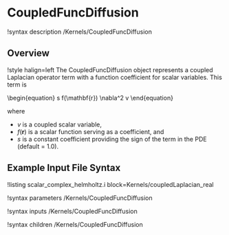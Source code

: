 # CoupledFuncDiffusion

!syntax description /Kernels/CoupledFuncDiffusion

## Overview

!style halign=left
The CoupledFuncDiffusion object represents a coupled Laplacian operator term with a function coefficient for scalar variables. This term is

\begin{equation}
  s f(\mathbf{r}) \nabla^2 v
\end{equation}

where

- $v$ is a coupled scalar variable,
- $f(\mathbf{r})$ is a scalar function serving as a coefficient, and
- $s$ is a constant coefficient providing the sign of the term in the PDE (default = 1.0).

## Example Input File Syntax

!listing scalar_complex_helmholtz.i block=Kernels/coupledLaplacian_real

!syntax parameters /Kernels/CoupledFuncDiffusion

!syntax inputs /Kernels/CoupledFuncDiffusion

!syntax children /Kernels/CoupledFuncDiffusion
